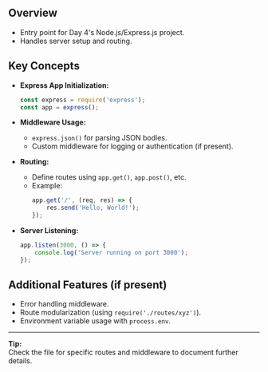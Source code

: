 

## Overview
- Entry point for Day 4's Node.js/Express.js project.
- Handles server setup and routing.

## Key Concepts
- **Express App Initialization:**  
    ```js
    const express = require('express');
    const app = express();
    ```
- **Middleware Usage:**  
    - `express.json()` for parsing JSON bodies.
    - Custom middleware for logging or authentication (if present).

- **Routing:**  
    - Define routes using `app.get()`, `app.post()`, etc.
    - Example:
        ```js
        app.get('/', (req, res) => {
            res.send('Hello, World!');
        });
        ```

- **Server Listening:**  
    ```js
    app.listen(3000, () => {
        console.log('Server running on port 3000');
    });
    ```

## Additional Features (if present)
- Error handling middleware.
- Route modularization (using `require('./routes/xyz')`).
- Environment variable usage with `process.env`.

---

**Tip:**  
Check the file for specific routes and middleware to document further details.